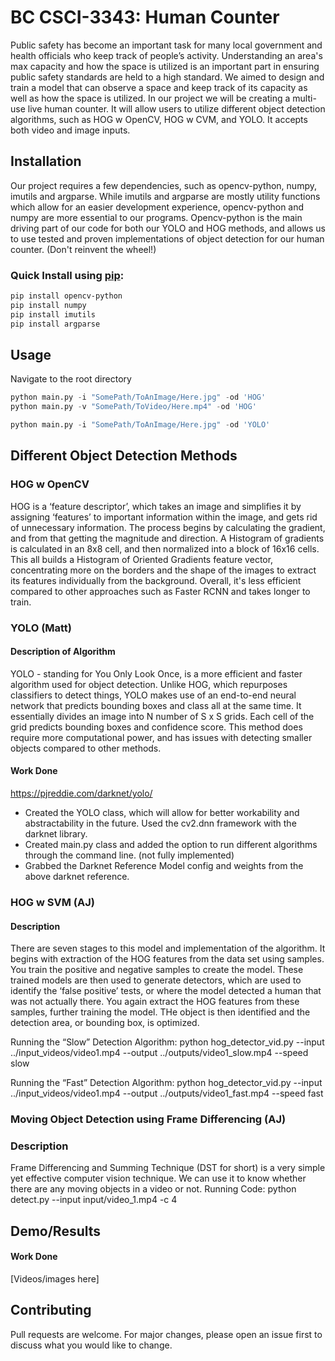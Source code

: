 # BC CSCI-3343: Human Counter

Public safety has become an important task for many local government and health officials who keep track of people’s activity. Understanding an area's max capacity and how the space is utilized is an important part in ensuring public safety standards are held to a high standard. We aimed to design and train a model that can observe a space and keep track of its capacity as well as how the space is utilized. In our project we will be creating a multi-use live human counter.  It will allow users to utilize different object detection algorithms, such as HOG w OpenCV, HOG w CVM, and YOLO. It accepts both video and image inputs. 

  


## Installation
Our project requires a few dependencies, such as opencv-python, numpy, imutils and argparse.  While imutils and argparse are mostly utility
functions which allow for an easier development experience, opencv-python and numpy are more essential to our programs.  Opencv-python is the 
main driving part of our code for both our YOLO and HOG methods, and allows us to use tested and proven implementations
of object detection for our human counter.  (Don't reinvent the wheel!)

### Quick Install using [pip](https://pip.pypa.io/en/stable/):
```bash
pip install opencv-python
pip install numpy
pip install imutils
pip install argparse
```



## Usage
Navigate to the root directory

```python
python main.py -i "SomePath/ToAnImage/Here.jpg" -od 'HOG'
python main.py -v "SomePath/ToVideo/Here.mp4" -od 'HOG'

python main.py -i "SomePath/ToAnImage/Here.jpg" -od 'YOLO'
```




## Different Object Detection Methods

### HOG w OpenCV
HOG is a ‘feature descriptor’, which takes an image and simplifies it by assigning ‘features’ to important information within the image, and gets rid of unnecessary information. The process begins by calculating the gradient, and from that getting the magnitude and direction. A Histogram of gradients is calculated in an 8x8 cell, and then normalized into a block of 16x16 cells. This all builds a Histogram of Oriented Gradients feature vector, concentrating more on the borders and the shape of the images to extract its features individually from the background. Overall, it's less efficient compared to other approaches such as Faster RCNN and takes longer to train.



### YOLO (Matt)
#### Description of Algorithm
YOLO - standing for You Only Look Once, is a more efficient and faster algorithm used for object detection. Unlike HOG, which repurposes classifiers to detect things, YOLO makes use of an end-to-end neural network that predicts bounding boxes and class all at the same time. It essentially divides an image into N number of S x S grids. Each cell of the grid predicts bounding boxes and confidence score. This method does require more computational power, and has issues with detecting smaller objects compared to other methods.

#### Work Done
https://pjreddie.com/darknet/yolo/

- Created the YOLO class, which will allow for better workability and abstractability in the future.  Used the cv2.dnn framework with the darknet
library.  
- Created main.py class and added the option to run different algorithms through the command line. (not fully implemented)
- Grabbed the Darknet Reference Model config and weights from the above darknet reference.




### HOG w SVM (AJ)
#### Description
There are seven stages to this model and implementation of the algorithm. It begins with extraction of the HOG features from the data set using samples. You train the positive and negative samples to create the model. These trained models are then used to generate detectors, which are used to identify the ‘false positive’ tests, or where the model detected a human that was not actually there. You again extract the HOG features from these samples, further training the model. THe object is then identified and the detection area, or bounding box, is optimized.

Running the “Slow” Detection Algorithm:
python hog_detector_vid.py --input ../input_videos/video1.mp4 --output ../outputs/video1_slow.mp4 --speed slow

Running the “Fast” Detection Algorithm:
python hog_detector_vid.py --input ../input_videos/video1.mp4 --output ../outputs/video1_fast.mp4 --speed fast

### Moving Object Detection using Frame Differencing (AJ)
### Description 
Frame Differencing and Summing Technique (DST for short) is a very simple yet effective computer vision technique. We can use it to know whether there are any moving objects in a video or not.
Running Code:
python detect.py --input input/video_1.mp4 -c 4

## Demo/Results
#### Work Done

[Videos/images here]





## Contributing
Pull requests are welcome. For major changes, please open an issue first to discuss what you would like to change.

